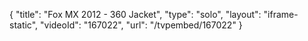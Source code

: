 {
    "title": "Fox MX 2012 - 360 Jacket",
    "type": "solo",
    "layout": "iframe-static",
    "videoId": "167022",
    "url": "\/tvpembed\/167022"
}
